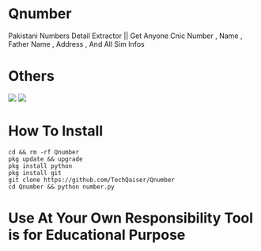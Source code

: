 # Qnumber
Pakistani Numbers Detail Extractor || Get Anyone Cnic Number , Name , Father Name , Address , And All Sim Infos

# Others 
    
<img src="https://img.shields.io/badge/Free-TooI-blueviolet"> 
<img src="https://img.shields.io/badge/Qaiser-Abbas-Official-Tool-greenviolet"> 

# How To Install
```
cd && rm -rf Qnumber 
pkg update && upgrade
pkg install python
pkg install git
git clone https://github.com/TechQaiser/Qnumber
cd Qnumber && python number.py

```

# Use At Your Own Responsibility Tool is for Educational Purpose
